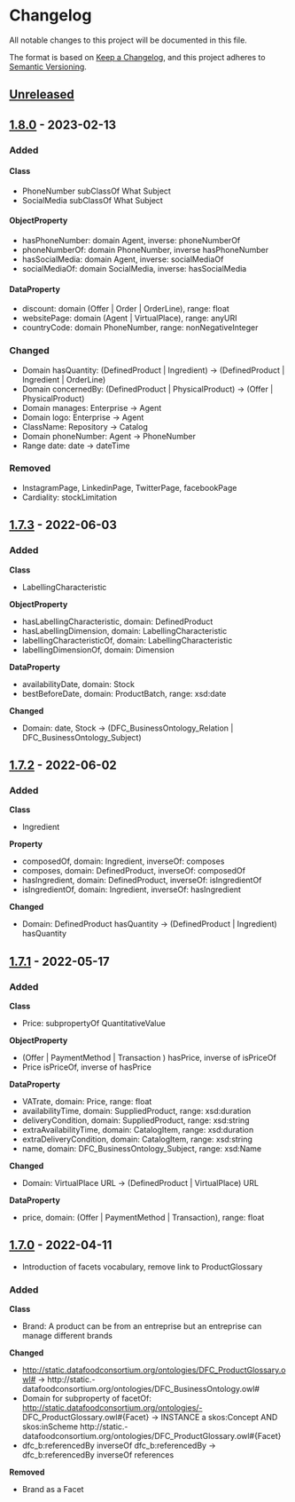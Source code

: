 # Changelog

All notable changes to this project will be documented in this file.

The format is based on [Keep a Changelog](https://keepachangelog.com/en/1.0.0/),
and this project adheres to [Semantic Versioning](https://semver.org/spec/v2.0.0.html).

## [Unreleased]

## [1.8.0] - 2023-02-13

### Added

#### Class

- PhoneNumber subClassOf What Subject
- SocialMedia subClassOf What Subject

#### ObjectProperty

- hasPhoneNumber: domain Agent, inverse: phoneNumberOf
- phoneNumberOf: domain PhoneNumber, inverse hasPhoneNumber
- hasSocialMedia: domain Agent, inverse: socialMediaOf
- socialMediaOf: domain SocialMedia, inverse: hasSocialMedia

#### DataProperty

- discount: domain (Offer | Order | OrderLine), range: float
- websitePage: domain (Agent | VirtualPlace), range: anyURI
- countryCode: domain PhoneNumber, range: nonNegativeInteger

### Changed

- Domain hasQuantity: (DefinedProduct | Ingredient) -> (DefinedProduct | Ingredient | OrderLine)
- Domain concernedBy: (DefinedProduct | PhysicalProduct) -> (Offer | PhysicalProduct)
- Domain manages: Enterprise -> Agent
- Domain logo: Enterprise -> Agent
- ClassName: Repository -> Catalog
- Domain phoneNumber: Agent -> PhoneNumber
- Range date: date -> dateTime

### Removed

- InstagramPage, LinkedinPage, TwitterPage, facebookPage
- Cardiality: stockLimitation


## [1.7.3] - 2022-06-03

### Added

**Class**

- LabellingCharacteristic

**ObjectProperty**

- hasLabellingCharacteristic, domain: DefinedProduct
- hasLabellingDimension, domain: LabellingCharacteristic
- labellingCharacteristicOf, domain: LabellingCharacteristic
- labellingDimensionOf, domain: Dimension

**DataProperty**

- availabilityDate, domain: Stock
- bestBeforeDate, domain: ProductBatch, range: xsd:date


**Changed**

- Domain: date, Stock -> (DFC_BusinessOntology_Relation | DFC_BusinessOntology_Subject)


## [1.7.2] - 2022-06-02

### Added

**Class**

- Ingredient

**Property**

- composedOf, domain: Ingredient, inverseOf: composes
- composes, domain: DefinedProduct, inverseOf: composedOf
- hasIngredient, domain: DefinedProduct, inverseOf: isIngredientOf
- isIngredientOf, domain: Ingredient, inverseOf: hasIngredient

**Changed**

- Domain: DefinedProduct hasQuantity -> (DefinedProduct | Ingredient) hasQuantity 

## [1.7.1] - 2022-05-17

### Added

**Class**

- Price: subpropertyOf QuantitativeValue

**ObjectProperty**

- (Offer | PaymentMethod | Transaction ) hasPrice, inverse of isPriceOf
- Price isPriceOf, inverse of hasPrice

**DataProperty**

- VATrate, domain: Price, range: float
- availabilityTime, domain: SuppliedProduct, range: xsd:duration
- deliveryCondition, domain: SuppliedProduct, range: xsd:string
- extraAvailabilityTime, domain: CatalogItem, range: xsd:duration
- extraDeliveryCondition, domain: CatalogItem, range: xsd:string
- name, domain: DFC_BusinessOntology_Subject, range: xsd:Name

**Changed**

- Domain: VirtualPlace URL -> (DefinedProduct | VirtualPlace) URL

**DataProperty**

- price, domain: (Offer | PaymentMethod | Transaction), range: float

## [1.7.0] - 2022-04-11

- Introduction of facets vocabulary, remove link to ProductGlossary

### Added

**Class**

- Brand: A product can be from an entreprise but an entreprise can manage different brands

**Changed**

- http://static.datafoodconsortium.org/ontologies/DFC_ProductGlossary.owl# -> http://static.- datafoodconsortium.org/ontologies/DFC_BusinessOntology.owl#
- Domain for subproperty of facetOf: http://static.datafoodconsortium.org/ontologies/- DFC_ProductGlossary.owl#{Facet} -> INSTANCE a skos:Concept AND skos:inScheme  http://static.- datafoodconsortium.org/ontologies/DFC_ProductGlossary.owl#{Facet}
- dfc_b:referencedBy inverseOf dfc_b:referencedBy -> dfc_b:referencedBy inverseOf references

**Removed**

- Brand as a Facet

[unreleased]: https://github.com/datafoodconsortium/ontology/compare/v1.8.0...master
[1.8.0]: https://github.com/datafoodconsortium/ontology/compare/v1.7.3...v1.8.0
[1.7.3]: https://github.com/datafoodconsortium/ontology/compare/v1.7.2...v1.7.3
[1.7.2]: https://github.com/datafoodconsortium/ontology/compare/v1.7.1...v1.7.2
[1.7.1]: https://github.com/datafoodconsortium/ontology/compare/v1.7.0...v1.7.1
[1.7.0]: https://github.com/datafoodconsortium/ontology/tree/v1.7.0